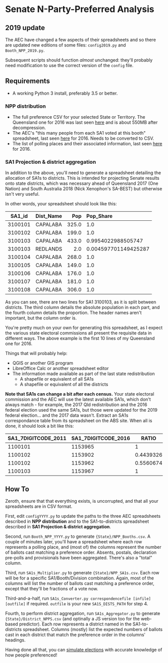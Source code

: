 # Senate N-Party-Preferred Analysis

## 2019 update

The AEC have changed a few aspects of their spreadsheets and so there are updated new editions of some files: `config2019.py` and `Booth_NPP_2019.py`.

Subsequent scripts should function *almost* unchanged: they'll probably need modification to use the correct version of the `config` file.

## Requirements

- A working Python 3 install, preferably 3.5 or better.


### NPP distribution

- The full preference CSV for your selected State or Territory. The Queensland one for 2016 was last seen [here](http://results.aec.gov.au/20499/Website/External/aec-senate-formalpreferences-20499-QLD.zip) and is about 550MB after decompression.
- The AEC's "this many people from each SA1 voted at this booth" spreadsheet, last seen [here](http://aec.gov.au/Elections/Federal_Elections/2016/files/polling-place-by-sa1s-2016.xlsx) for 2016. Needs to be converted to CSV.
- The list of polling places and their associated information, last seen [here](http://results.aec.gov.au/20499/Website/Downloads/GeneralPollingPlacesDownload-20499.csv) for 2016.

### SA1 Projection & district aggregation

In addition to the above, you'll need to generate a spreadsheet detailing the allocation of SA1s to districts. This is intended for projecting Senate results onto state districts, which was necessary ahead of Queensland 2017 (One Nation) and South Australia 2018 (Nick Xenophon's SA-BEST) but otherwise isn't very useful.

In other words, your spreadsheet should look like this:

| SA1_id  | Dist_Name |  Pop  |      Pop_Share       |
| :-----: | :-------: | ----: | :------------------- |
| 3100101 | CAPALABA  | 325.0 |         1.0          |
| 3100102 | CAPALABA  | 199.0 |         1.0          |
| 3100103 | CAPALABA  | 433.0 |  0.9954022988505747  |
| 3100103 | REDLANDS  |  2.0  | 0.004597701149425287 |
| 3100104 | CAPALABA  | 268.0 |         1.0          |
| 3100105 | CAPALABA  | 149.0 |         1.0          |
| 3100106 | CAPALABA  | 176.0 |         1.0          |
| 3100107 | CAPALABA  | 181.0 |         1.0          |
| 3100108 | CAPALABA  | 306.0 |         1.0          |

As you can see, there are two lines for SA1 3100103, as it is split between districts. The third column details the absolute population in each part, and the fourth column details the proportion. The header names aren't important, but the column order is.

You're pretty much on your own for generating this spreadsheet, as I expect the various state electoral commissions all present the requisite data in different ways. The above example is the first 10 lines of my Queensland one for 2016.

Things that will probably help:

- QGIS or another GIS program
- LibreOffice Calc or another spreadsheet editor
- The information made available as part of the last state redistribution
    - A shapefile or equivalent of all SA1s
    - A shapefile or equivalent of all the districts

**Note that SA1s can change a bit after each census.** Your state electoral commission and the AEC will use the latest available SA1s, which don't always match - for example, the 2017 Qld redistribution and the 2016 federal election used the same SA1s, but those were updated for the 2019 federal election... and the 2017 data wasn't. Extract an SA1s correspondance table from its spreadsheet on the ABS site. When all is done, it should look a bit like this:

| SA1_7DIGITCODE_2011 | SA1_7DIGITCODE_2016 | RATIO     |
|---------------------|---------------------|-----------|
| 1100101             | 1153965             | 1         |
| 1100102             | 1153902             | 0.4439326 |
| 1100102             | 1153962             | 0.5560674 |
| 1100103             | 1153967             | 1         |


## How To

Zeroth, ensure that that everything exists, is uncorrupted, and that all your spreadsheets are in CSV format.

First, edit `configYYYY.py` to update the paths to the three AEC spreadsheets described in **NPP distribution** and to the SA1-to-districts spreadsheet described in **SA1 Projection & district aggregation**.

Second, run `Booth_NPP_YYYY.py` to generate `{State}/NPP_Booths.csv`. A couple of minutes later, you'll have a spreadsheet where each row represents a polling place, and (most of) the columns represent the number of ballots cast matching a preference order. Absents, postals, declaration pre-polls and provisionals have been aggregated. There's also a "total" column.

Third, run `SA1s_Multiplier.py` to generate `{State}/NPP_SA1s.csv`. Each row will be for a specific SA1/Booth/Division combination. Again, most of the columns will list the number of ballots cast matching a preference order, except that they'll be fractions of a vote now.

Third-and-a-half, run `SA1s_Converter.py correspondencefile [infile] [outfile]` if required. `outfile` is your new `SA1S_DISTS_PATH` for step 4.

Fourth, to perform district aggregation, run `SA1s_Aggregator.py` to generate `{State}/District_NPPS.csv` (and optinally a JS version too for the web-based predictor). Each row represents a district named in the SA1-to-districts spreadsheet. Columns (mostly) list the expected numbers of ballots cast in each district that match the preference order in the columns' headings.

Having done all that, you can [simulate elections](https://abjago.net/4PP-QLD-projections-from-senate-results/predictor.html) with accurate knowledge of how people preferenced!
